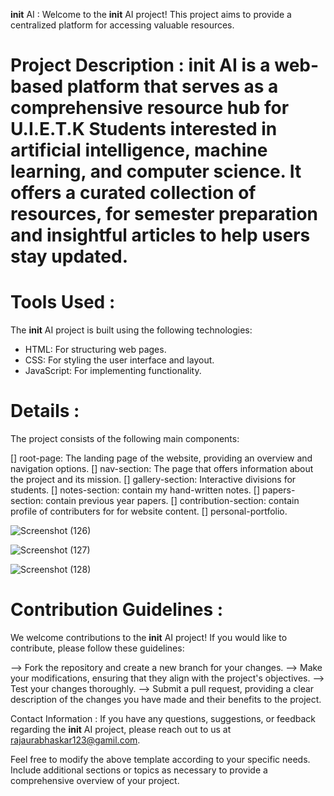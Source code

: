__init__ AI :
Welcome to the __init__ AI project! This project aims to provide a centralized platform for accessing valuable resources.


# Project Description : __init__ AI is a web-based platform that serves as a comprehensive resource hub for U.I.E.T.K Students interested in artificial intelligence, machine learning, and computer science. It offers a curated collection of resources, for semester preparation and insightful articles to help users stay updated.


# Tools Used :

The __init__ AI project is built using the following technologies:
* HTML: For structuring web pages.
* CSS: For styling the user interface and layout.
* JavaScript: For implementing functionality.

# Details :
The project consists of the following main components:

[] root-page: The landing page of the website, providing an overview and navigation options.
[] nav-section: The page that offers information about the project and its mission.
[] gallery-section: Interactive divisions for students.
[] notes-section: contain my hand-written notes.
[] papers-section: contain previous year papers.
[] contribution-section: contain profile of contributers for for website content.
[] personal-portfolio.


![Screenshot (126)](https://github.com/bhaskarr103/bhaskarogci/assets/123258478/962d0cd5-c9c1-49b8-98f2-98622225ed58)

![Screenshot (127)](https://github.com/bhaskarr103/bhaskarogci/assets/123258478/3de8739a-5662-484a-8dca-d03ba8a23029)

![Screenshot (128)](https://github.com/bhaskarr103/bhaskarogci/assets/123258478/890ba948-9617-4922-a455-2d7408d86293)


# Contribution Guidelines :
We welcome contributions to the __init__ AI project! If you would like to contribute, please follow these guidelines:

--> Fork the repository and create a new branch for your changes.
--> Make your modifications, ensuring that they align with the project's objectives.
--> Test your changes thoroughly.
--> Submit a pull request, providing a clear description of the changes you have made and their benefits to the project.

Contact Information :
If you have any questions, suggestions, or feedback regarding the __init__ AI project, please reach out to us at rajaurabhaskar123@gamil.com.

Feel free to modify the above template according to your specific needs. Include additional sections or topics as necessary to provide a comprehensive overview of your project.

